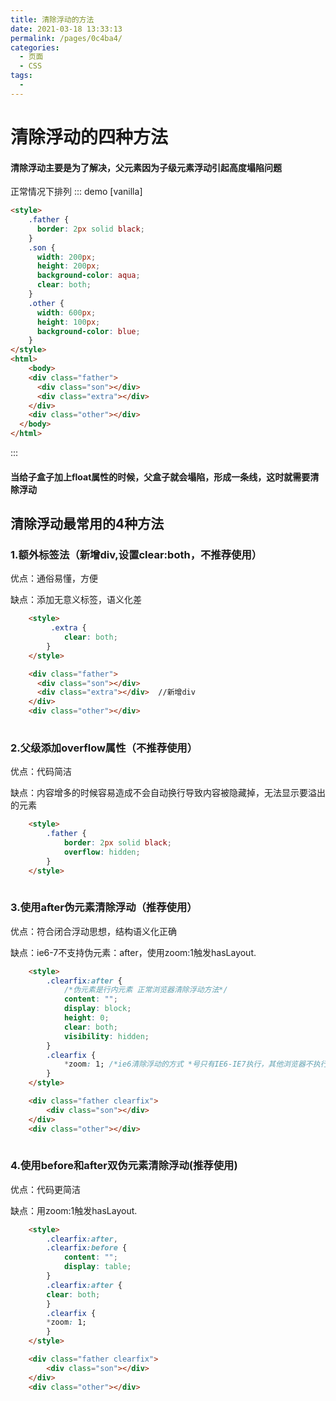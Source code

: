 ```yaml
---
title: 清除浮动的方法
date: 2021-03-18 13:33:13
permalink: /pages/0c4ba4/
categories:
  - 页面
  - CSS
tags:
  - 
---
```

# 清除浮动的四种方法

#### 清除浮动主要是为了解决，父元素因为子级元素浮动引起高度塌陷问题

正常情况下排列
::: demo [vanilla]
```html
<style>
    .father {
      border: 2px solid black;
    }
    .son {     
      width: 200px;
      height: 200px;
      background-color: aqua;
      clear: both;
    }
    .other {
      width: 600px;
      height: 100px;
      background-color: blue;
    }
</style>
<html>
    <body>
    <div class="father">
      <div class="son"></div>
      <div class="extra"></div>
    </div>
    <div class="other"></div>
  </body>
</html>
```
:::
#### 当给子盒子加上float属性的时候，父盒子就会塌陷，形成一条线，这时就需要清除浮动
## 清除浮动最常用的4种方法
### 1.额外标签法（新增div,设置clear:both，不推荐使用）
优点：通俗易懂，方便

缺点：添加无意义标签，语义化差
```html
    <style>
         .extra {
            clear: both;
        }
    </style>

    <div class="father">
      <div class="son"></div>
      <div class="extra"></div>  //新增div
    </div>
    <div class="other"></div>
    
```
### 2.父级添加overflow属性（不推荐使用）
优点：代码简洁

缺点：内容增多的时候容易造成不会自动换行导致内容被隐藏掉，无法显示要溢出的元素
```html
    <style>
        .father {
            border: 2px solid black;
            overflow: hidden;
        }
    </style>
    
```
### 3.使用after伪元素清除浮动（推荐使用）
优点：符合闭合浮动思想，结构语义化正确

缺点：ie6-7不支持伪元素：after，使用zoom:1触发hasLayout.
```html
    <style>
        .clearfix:after {
            /*伪元素是行内元素 正常浏览器清除浮动方法*/
            content: "";
            display: block;
            height: 0;
            clear: both;
            visibility: hidden;
        }
        .clearfix {
            *zoom: 1; /*ie6清除浮动的方式 *号只有IE6-IE7执行，其他浏览器不执行*/
        }
    </style>

    <div class="father clearfix">
        <div class="son"></div>
    </div>
    <div class="other"></div>
    
```
### 4.使用before和after双伪元素清除浮动(推荐使用)
优点：代码更简洁

缺点：用zoom:1触发hasLayout.
```html
    <style>
        .clearfix:after,
        .clearfix:before {
            content: "";
            display: table;
        }
        .clearfix:after {
        clear: both;
        }
        .clearfix {
        *zoom: 1;
        }
    </style>

    <div class="father clearfix">
        <div class="son"></div>
    </div>
    <div class="other"></div>
    
```